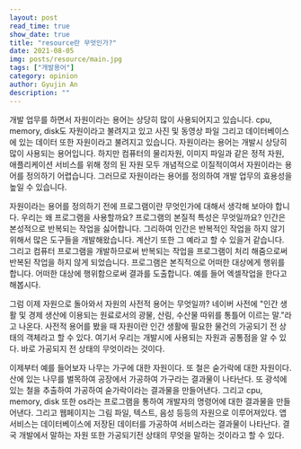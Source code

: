 ```yaml
---
layout: post
read_time: true
show_date: true
title: "resource란 무엇인가?"
date: 2021-08-05
img: posts/resource/main.jpg
tags: ["개발용어"]
category: opinion
author: Gyujin An
description: ""
---
```


개발 업무를 하면서 자원이라는 용어는 상당히 많이 사용되어지고 있습니다. cpu, memory, disk도 자원이라고 불려지고 있고 사진 및 동영상 파일 그리고 데이터베이스에 있는 데이터 또한 자원이라고 불려지고 있습니다. 자원이라는 용어는 개발시 상당히 많이 사용되는 용어입니다. 하지만 컴퓨터의 물리자원, 이미지 파일과 같은 정적 자원, 애플리케이션 서비스를 위해 정의 된 자원 모두 개념적으로 이질적이여서 자원이라는 용어를 정의하기 어렵습니다. 그러므로 자원이라는 용어를 정의하여 개발 업무의 효용성을 높일 수 있습니다.
  
<!-- 자원이라는 용어를 정의하기 전에 프로그램이란 무엇인가에 대해서 생각해 보아야 합니다. 우리는 왜 프로그램을 사용할까? 프로그램의 본질적 특성은 무엇일까? 그건 바로 프로그램은 무엇을 어떠한 규칙들에 맞게 처리해주는 규칙의 집합입니다. 인간은 반복적은 작업을 하기 싫어하고 그러한 반복적인 작업들을 프로그램 언어를 사용하여 명령어로 작성하고 실행파일로 실행함으로써 반복된 작업을 처리 해줍니다. 여기서 중요한 것은 명령어로 처리하기 전의 대상이 존재한다는 것입니다.   -->

자원이라는 용어를 정의하기 전에 프로그램이란 무엇인가에 대해서 생각해 보아야 합니다. 우리는 왜 프로그램을 사용할까요? 프로그램의 본질적 특성은 무엇일까요? 인간은 본성적으로 반복되는 작업을 싫어합니다. 그리하여 인간은 반복적인 작업을 하지 않기 위해서 많은 도구들을 개발해왔습니다. 계산기 또한 그 예라고 할 수 있을거 같습니다. 그리고 컴퓨터 프로그램을 개발하므로써 반복되는 작업을 프로그램이 처리 해줌으로써 반복된 작업을 하지 않게 되었습니다. 프로그램은 본직적으로 어떠한 대상에게 행위를 합니다. 어떠한 대상에 행위함으로써 결과를 도출합니다. 예를 들어 엑셀작업을 한다고 해봅시다. 

그럼 이제 자원으로 돌아와서 자원의 사전적 용어는 무엇일까? 네이버 사전에 "인간 생활 및 경제 생산에 이용되는 원료로서의 광물, 산림, 수산물 따위를 통틀어 이르는 말."라고 나온다. 사전적 용어를 봤을 때 자원이란 인간 생활에 필요한 물건의 가공되기 전 상태의 객체라고 할 수 있다. 여기서 우리는 개발시에 사용되는 자원과 공통점을 알 수 있다. 바로 가공되지 전 상태의 무엇이라는 것이다. 

이제부터 예를 들어보자 나무는 가구에 대한 자원이다. 또 철은 숟가락에 대한 자원이다. 산에 있는 나무를 벌목하여 공장에서 가공하여 가구라는 결과물이 나타난다. 또 광석에 있는 철을 추출하여 가공하여 숟가락이라는 결과물을 만들어낸다. 그리고 cpu, memory, disk 또한 os라는 프로그램을 통하여 개발자의 명령어에 대한 결과물을 만들어낸다. 그리고 웹페이지는 그림 파일, 텍스트, 음성 등등의 자원으로 이루어져있다. 앱 서비스는 데이터베이스에 저장된 데이터를 가공하여 서비스라는 결과물이 나타난다. 결국 개발에서 말하는 자원 또한 가공되기전 상태의 무엇을 말하는 것이라고 할 수 있다.